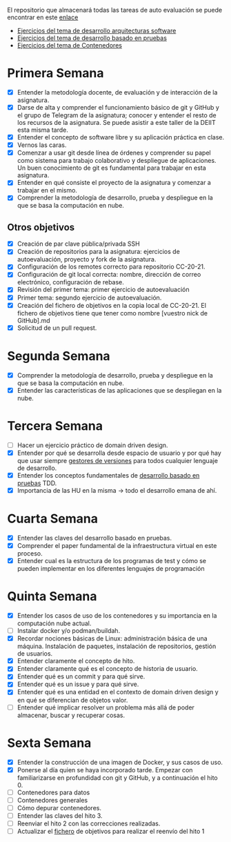 El repositorio que almacenará todas las tareas de auto evaluación se puede encontrar en este [enlace](https://github.com/FernandoRoldan93/Ejercicios-CC)


* [Ejercicios del tema de desarrollo arquitecturas software](https://github.com/FernandoRoldan93/Ejercicios-CC/blob/main/Doc/Arquitecturas_software.md)
* [Ejercicios del tema de desarrollo basado en pruebas ](https://github.com/FernandoRoldan93/Ejercicios-CC/blob/main/Doc/Desarrollo_basado_en_pruebas.md)
* [Ejercicios del tema de Contenedores](https://github.com/FernandoRoldan93/Ejercicios-CC/blob/main/Doc/Contenedores.md)

# Primera Semana

- [x] Entender la metodología docente, de evaluación y de interacción de la asignatura.
- [x] Darse de alta y comprender el funcionamiento básico de git y GitHub y el grupo de Telegram de la asignatura; conocer y entender el resto de los recursos de la asignatura. Se puede asistir a este taller de la DEIIT esta misma tarde.
- [x] Entender el concepto de software libre y su aplicación práctica en clase.
- [x] Vernos las caras.
- [x] Comenzar a usar git desde línea de órdenes y comprender su papel como sistema para trabajo colaborativo y despliegue de aplicaciones. Un buen conocimiento de git es fundamental para trabajar en esta asignatura.
- [x] Entender en qué consiste el proyecto de la asignatura y comenzar a trabajar en el mismo.
- [x] Comprender la metodología de desarrollo, prueba y despliegue en la que se basa la computación en nube.

## Otros objetivos
- [x] Creación de par clave pública/privada SSH
- [x] Creación de repositorios para la asignatura: ejercicios de autoevaluación, proyecto y fork de la asignatura.
- [x] Configuración de los remotes correcto para repositorio CC-20-21.
- [x] Configuración de git local correcta: nombre, dirección de correo electrónico, configuración de rebase.
- [x] Revisión del primer tema: primer ejercicio de autoevaluación
- [x] Primer tema: segundo ejercicio de autoevaluación.
- [x] Creación del fichero de objetivos en la copia local de CC-20-21. El fichero de objetivos tiene que tener como nombre [vuestro nick de GitHub].md
- [x] Solicitud de un pull request.

# Segunda Semana
- [x] Comprender la metodología de desarrollo, prueba y despliegue en la que se basa la computación en nube.
- [x] Entender las características de las aplicaciones que se despliegan en la nube.    

# Tercera Semana
- [ ] Hacer un ejercicio práctico de domain driven design.
- [x] Entender por qué se desarrolla desde espacio de usuario y por qué
  hay que usar siempre [gestores de versiones](http://jj.github.io/CC/documentos/temas/Desarrollo_basado_en_pruebas#entornos-virtuales-de-desarrollo) para todos cualquier lenguaje de desarrollo.
- [x] Entender los conceptos fundamentales de [desarrollo basado en
  pruebas](http://jj.github.io/CC/documentos/temas/Desarrollo_basado_en_pruebas#entornos-virtuales-de-desarrollo) TDD.
- [x] Importancia de las HU en la misma → todo el desarrollo emana de ahí.

# Cuarta Semana
- [x] Entender las claves del desarrollo basado en pruebas.
- [x] Comprender el paper fundamental de la infraestructura virtual en este proceso.
- [x] Entender cual es la estructura de los programas de test y cómo se pueden implementar en los diferentes lenguajes de programación

# Quinta Semana
- [x] Entender los casos de uso de los contenedores y su importancia en la computación nube actual.
- [ ] Instalar docker y/o podman/buildah.
- [x] Recordar nociones básicas de Linux: administración básica de una máquina. Instalación de paquetes, instalación de repositorios, gestión de usuarios.
- [x] Entender claramente el concepto de hito.
- [x] Entender claramente qué es el concepto de historia de usuario.
- [x] Entender qué es un commit y para qué sirve.
- [x] Entender qué es un issue y para qué sirve.
- [x] Entender qué es una entidad en el contexto de domain driven design y en qué se diferencian de objetos valor.
- [ ] Entender qué implicar resolver un problema más allá de poder almacenar, buscar y recuperar cosas.

# Sexta Semana
- [x] Entender la construcción de una imagen de Docker, y sus casos de uso.
- [x] Ponerse al día quien se haya incorporado tarde. Empezar con familiarizarse en profundidad con git y GitHub, y a continuación el hito 0.
- [ ] Contenedores para datos
- [ ] Contenedores generales
- [ ] Cómo depurar contenedores.
- [ ] Entender las claves del hito 3.
- [ ] Reenviar el hito 2 con las correcciones realizadas.
- [ ] Actualizar el [fichero](https://github.com/JJ/CC-20-21/pull/356) de objetivos para realizar el reenvío del hito 1

